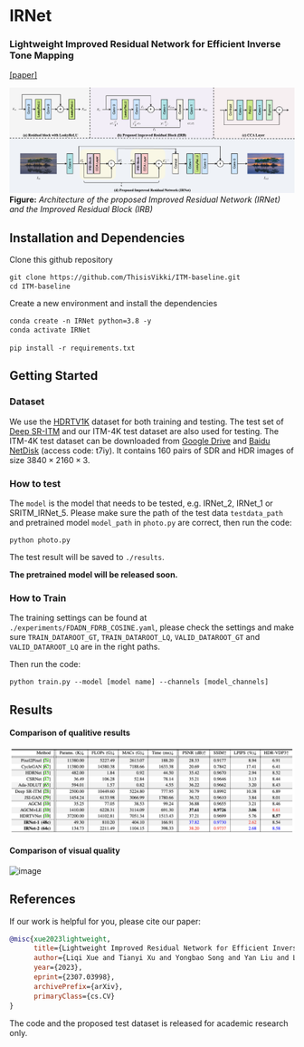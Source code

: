 # IRNet

### Lightweight Improved Residual Network for Efficient Inverse Tone Mapping
[[paper]](https://arxiv.org/abs/2307.03998)

![image](https://github.com/ThisisVikki/ITM-baseline/blob/main/figure/Net%26block_structure_newcrop.png)
**Figure:** *Architecture of the proposed Improved Residual Network (IRNet) and the Improved Residual Block (IRB)*

## Installation and Dependencies
Clone this github repository
```
git clone https://github.com/ThisisVikki/ITM-baseline.git
cd ITM-baseline
```
Create a new environment and install the dependencies
```
conda create -n IRNet python=3.8 -y
conda activate IRNet

pip install -r requirements.txt
```

## Getting Started
### Dataset
We use the [HDRTV1K](https://github.com/chxy95/HDRTVNet#configuration) dataset for both training and testing. The test set of [Deep SR-ITM](https://github.com/sooyekim/Deep-SR-ITM) and our ITM-4K test dataset are also used for testing. The ITM-4K test dataset can be downloaded from [Google Drive](https://drive.google.com/file/d/1AJqz2ILR9XD_UO4lFklBOoKpj4ZOrRmo/view?usp=drive_link) and [Baidu NetDisk](https://pan.baidu.com/s/1KK9s6DU-ZAKIEydMnFfClQ) (access code: t7iy). It contains 160 pairs of SDR and HDR images of size $3840\times2160\times3$.

### How to test
The `model` is the model that needs to be tested, e.g. IRNet_2, IRNet_1 or SRITM_IRNet_5. Please make sure the path of the test data `testdata_path` and pretrained model `model_path` in `photo.py` are correct, then run the code:
```
python photo.py
```
The test result will be saved to `./results`.

**The pretrained model will be released soon.**

### How to Train
The training settings can be found at `./experiments/FDADN_FDRB_COSINE.yaml`, please check the settings and make sure `TRAIN_DATAROOT_GT`, `TRAIN_DATAROOT_LQ`, `VALID_DATAROOT_GT` and `VALID_DATAROOT_LQ` are in the right paths.

Then run the code:
```
python train.py --model [model name] --channels [model_channels]
```
## Results
#### Comparison of qualitive results
![image](https://github.com/ThisisVikki/ITM-baseline/blob/main/figure/results.png)
#### Comparison of visual quality
![image](https://github.com/ThisisVikki/ITM-baseline/blob/main/figure/compare_all_github.png)


## References
If our work is helpful for you, please cite our paper:
```BibTeX
@misc{xue2023lightweight,
      title={Lightweight Improved Residual Network for Efficient Inverse Tone Mapping}, 
      author={Liqi Xue and Tianyi Xu and Yongbao Song and Yan Liu and Lei Zhang and Xiantong Zhen and Jun Xu},
      year={2023},
      eprint={2307.03998},
      archivePrefix={arXiv},
      primaryClass={cs.CV}
}
```
The code and the proposed test dataset is released for academic research only.
